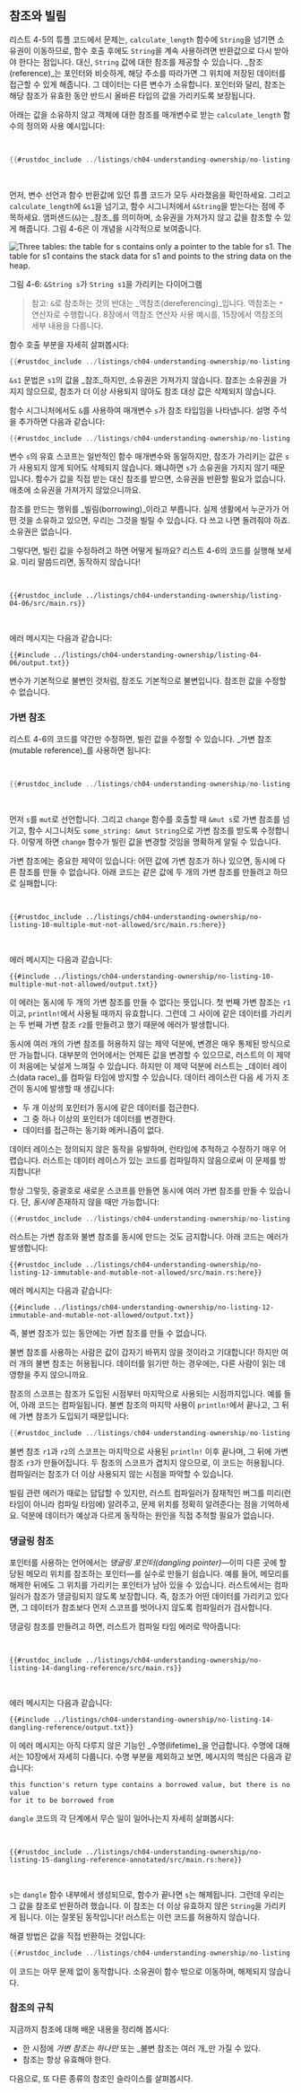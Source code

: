 ## 참조와 빌림

리스트 4-5의 튜플 코드에서 문제는, `calculate_length` 함수에 `String`을 넘기면 소유권이 이동하므로, 함수 호출 후에도 `String`을 계속 사용하려면 반환값으로 다시 받아야 한다는 점입니다. 대신, `String` 값에 대한 참조를 제공할 수 있습니다. _참조(reference)_는 포인터와 비슷하게, 해당 주소를 따라가면 그 위치에 저장된 데이터를 접근할 수 있게 해줍니다. 그 데이터는 다른 변수가 소유합니다. 포인터와 달리, 참조는 해당 참조가 유효한 동안 반드시 올바른 타입의 값을 가리키도록 보장됩니다.

아래는 값을 소유하지 않고 객체에 대한 참조를 매개변수로 받는 `calculate_length` 함수의 정의와 사용 예시입니다:

<Listing file-name="src/main.rs">

```rust
{{#rustdoc_include ../listings/ch04-understanding-ownership/no-listing-07-reference/src/main.rs:all}}
```

</Listing>

먼저, 변수 선언과 함수 반환값에 있던 튜플 코드가 모두 사라졌음을 확인하세요. 그리고 `calculate_length`에 `&s1`을 넘기고, 함수 시그니처에서 `&String`을 받는다는 점에 주목하세요. 앰퍼샌드(`&`)는 _참조_를 의미하며, 소유권을 가져가지 않고 값을 참조할 수 있게 해줍니다. 그림 4-6은 이 개념을 시각적으로 보여줍니다.

<img alt="Three tables: the table for s contains only a pointer to the table
for s1. The table for s1 contains the stack data for s1 and points to the
string data on the heap." src="img/trpl04-06.svg" class="center" />

<span class="caption">그림 4-6: `&String s`가 `String s1`을 가리키는 다이어그램</span>

> 참고: `&`로 참조하는 것의 반대는 _역참조(dereferencing)_입니다. 역참조는 `*` 연산자로 수행합니다. 8장에서 역참조 연산자 사용 예시를, 15장에서 역참조의 세부 내용을 다룹니다.

함수 호출 부분을 자세히 살펴봅시다:

```rust
{{#rustdoc_include ../listings/ch04-understanding-ownership/no-listing-07-reference/src/main.rs:here}}
```

`&s1` 문법은 `s1`의 값을 _참조_하지만, 소유권은 가져가지 않습니다. 참조는 소유권을 가지지 않으므로, 참조가 더 이상 사용되지 않아도 참조 대상 값은 삭제되지 않습니다.

함수 시그니처에서도 `&`를 사용하여 매개변수 `s`가 참조 타입임을 나타냅니다. 설명 주석을 추가하면 다음과 같습니다:

```rust
{{#rustdoc_include ../listings/ch04-understanding-ownership/no-listing-08-reference-with-annotations/src/main.rs:here}}
```

변수 `s`의 유효 스코프는 일반적인 함수 매개변수와 동일하지만, 참조가 가리키는 값은 `s`가 사용되지 않게 되어도 삭제되지 않습니다. 왜냐하면 `s`가 소유권을 가지지 않기 때문입니다. 함수가 값을 직접 받는 대신 참조를 받으면, 소유권을 반환할 필요가 없습니다. 애초에 소유권을 가져가지 않았으니까요.

참조를 만드는 행위를 _빌림(borrowing)_이라고 부릅니다. 실제 생활에서 누군가가 어떤 것을 소유하고 있으면, 우리는 그것을 빌릴 수 있습니다. 다 쓰고 나면 돌려줘야 하죠. 소유권은 없습니다.

그렇다면, 빌린 값을 수정하려고 하면 어떻게 될까요? 리스트 4-6의 코드를 실행해 보세요. 미리 말씀드리면, 동작하지 않습니다!

<Listing number="4-6" file-name="src/main.rs" caption="빌린 값을 수정하려고 시도하기">

```rust,ignore,does_not_compile
{{#rustdoc_include ../listings/ch04-understanding-ownership/listing-04-06/src/main.rs}}
```

</Listing>

에러 메시지는 다음과 같습니다:

```console
{{#include ../listings/ch04-understanding-ownership/listing-04-06/output.txt}}
```

변수가 기본적으로 불변인 것처럼, 참조도 기본적으로 불변입니다. 참조한 값을 수정할 수 없습니다.

### 가변 참조

리스트 4-6의 코드를 약간만 수정하면, 빌린 값을 수정할 수 있습니다. _가변 참조(mutable reference)_를 사용하면 됩니다:

<Listing file-name="src/main.rs">

```rust
{{#rustdoc_include ../listings/ch04-understanding-ownership/no-listing-09-fixes-listing-04-06/src/main.rs}}
```

</Listing>

먼저 `s`를 `mut`로 선언합니다. 그리고 `change` 함수를 호출할 때 `&mut s`로 가변 참조를 넘기고, 함수 시그니처도 `some_string: &mut String`으로 가변 참조를 받도록 수정합니다. 이렇게 하면 `change` 함수가 빌린 값을 변경할 것임을 명확하게 알릴 수 있습니다.

가변 참조에는 중요한 제약이 있습니다: 어떤 값에 가변 참조가 하나 있으면, 동시에 다른 참조를 만들 수 없습니다. 아래 코드는 같은 값에 두 개의 가변 참조를 만들려고 하므로 실패합니다:

<Listing file-name="src/main.rs">

```rust,ignore,does_not_compile
{{#rustdoc_include ../listings/ch04-understanding-ownership/no-listing-10-multiple-mut-not-allowed/src/main.rs:here}}
```

</Listing>

에러 메시지는 다음과 같습니다:

```console
{{#include ../listings/ch04-understanding-ownership/no-listing-10-multiple-mut-not-allowed/output.txt}}
```

이 에러는 동시에 두 개의 가변 참조를 만들 수 없다는 뜻입니다. 첫 번째 가변 참조는 `r1`이고, `println!`에서 사용될 때까지 유효합니다. 그런데 그 사이에 같은 데이터를 가리키는 두 번째 가변 참조 `r2`를 만들려고 했기 때문에 에러가 발생합니다.

동시에 여러 개의 가변 참조를 허용하지 않는 제약 덕분에, 변경은 매우 통제된 방식으로만 가능합니다. 대부분의 언어에서는 언제든 값을 변경할 수 있으므로, 러스트의 이 제약이 처음에는 낯설게 느껴질 수 있습니다. 하지만 이 제약 덕분에 러스트는 _데이터 레이스(data race)_를 컴파일 타임에 방지할 수 있습니다. 데이터 레이스란 다음 세 가지 조건이 동시에 발생할 때 생깁니다:

- 두 개 이상의 포인터가 동시에 같은 데이터를 접근한다.
- 그 중 하나 이상의 포인터가 데이터를 변경한다.
- 데이터를 접근하는 동기화 메커니즘이 없다.

데이터 레이스는 정의되지 않은 동작을 유발하며, 런타임에 추적하고 수정하기 매우 어렵습니다. 러스트는 데이터 레이스가 있는 코드를 컴파일하지 않음으로써 이 문제를 방지합니다!

항상 그렇듯, 중괄호로 새로운 스코프를 만들면 동시에 여러 가변 참조를 만들 수 있습니다. 단, _동시에_ 존재하지 않을 때만 가능합니다:

```rust
{{#rustdoc_include ../listings/ch04-understanding-ownership/no-listing-11-muts-in-separate-scopes/src/main.rs:here}}
```

러스트는 가변 참조와 불변 참조를 동시에 만드는 것도 금지합니다. 아래 코드는 에러가 발생합니다:

```rust,ignore,does_not_compile
{{#rustdoc_include ../listings/ch04-understanding-ownership/no-listing-12-immutable-and-mutable-not-allowed/src/main.rs:here}}
```

에러 메시지는 다음과 같습니다:

```console
{{#include ../listings/ch04-understanding-ownership/no-listing-12-immutable-and-mutable-not-allowed/output.txt}}
```

즉, 불변 참조가 있는 동안에는 가변 참조를 만들 수 없습니다.

불변 참조를 사용하는 사람은 값이 갑자기 바뀌지 않을 것이라고 기대합니다! 하지만 여러 개의 불변 참조는 허용됩니다. 데이터를 읽기만 하는 경우에는, 다른 사람이 읽는 데 영향을 주지 않으니까요.

참조의 스코프는 참조가 도입된 시점부터 마지막으로 사용되는 시점까지입니다. 예를 들어, 아래 코드는 컴파일됩니다. 불변 참조의 마지막 사용이 `println!`에서 끝나고, 그 뒤에 가변 참조가 도입되기 때문입니다:

```rust
{{#rustdoc_include ../listings/ch04-understanding-ownership/no-listing-13-reference-scope-ends/src/main.rs:here}}
```

불변 참조 `r1`과 `r2`의 스코프는 마지막으로 사용된 `println!` 이후 끝나며, 그 뒤에 가변 참조 `r3`가 만들어집니다. 두 참조의 스코프가 겹치지 않으므로, 이 코드는 허용됩니다. 컴파일러는 참조가 더 이상 사용되지 않는 시점을 파악할 수 있습니다.

빌림 관련 에러가 때로는 답답할 수 있지만, 러스트 컴파일러가 잠재적인 버그를 미리(런타임이 아니라 컴파일 타임에) 알려주고, 문제 위치를 정확히 알려준다는 점을 기억하세요. 덕분에 데이터가 예상과 다르게 동작하는 원인을 직접 추적할 필요가 없습니다.

### 댕글링 참조

포인터를 사용하는 언어에서는 _댕글링 포인터(dangling pointer)_—이미 다른 곳에 할당된 메모리 위치를 참조하는 포인터—를 실수로 만들기 쉽습니다. 예를 들어, 메모리를 해제한 뒤에도 그 위치를 가리키는 포인터가 남아 있을 수 있습니다. 러스트에서는 컴파일러가 참조가 댕글링되지 않도록 보장합니다. 즉, 참조가 어떤 데이터를 가리키고 있다면, 그 데이터가 참조보다 먼저 스코프를 벗어나지 않도록 컴파일러가 검사합니다.

댕글링 참조를 만들려고 하면, 러스트가 컴파일 타임 에러로 막아줍니다:

<Listing file-name="src/main.rs">

```rust,ignore,does_not_compile
{{#rustdoc_include ../listings/ch04-understanding-ownership/no-listing-14-dangling-reference/src/main.rs}}
```

</Listing>

에러 메시지는 다음과 같습니다:

```console
{{#include ../listings/ch04-understanding-ownership/no-listing-14-dangling-reference/output.txt}}
```

이 에러 메시지는 아직 다루지 않은 기능인 _수명(lifetime)_을 언급합니다. 수명에 대해서는 10장에서 자세히 다룹니다. 수명 부분을 제외하고 보면, 메시지의 핵심은 다음과 같습니다:

```text
this function's return type contains a borrowed value, but there is no value
for it to be borrowed from
```

`dangle` 코드의 각 단계에서 무슨 일이 일어나는지 자세히 살펴봅시다:

<Listing file-name="src/main.rs">

```rust,ignore,does_not_compile
{{#rustdoc_include ../listings/ch04-understanding-ownership/no-listing-15-dangling-reference-annotated/src/main.rs:here}}
```

</Listing>

`s`는 `dangle` 함수 내부에서 생성되므로, 함수가 끝나면 `s`는 해제됩니다. 그런데 우리는 그 값을 참조로 반환하려 했습니다. 이 참조는 더 이상 유효하지 않은 `String`을 가리키게 됩니다. 이는 잘못된 동작입니다! 러스트는 이런 코드를 허용하지 않습니다.

해결 방법은 값을 직접 반환하는 것입니다:

```rust
{{#rustdoc_include ../listings/ch04-understanding-ownership/no-listing-16-no-dangle/src/main.rs:here}}
```

이 코드는 아무 문제 없이 동작합니다. 소유권이 함수 밖으로 이동하며, 해제되지 않습니다.

### 참조의 규칙

지금까지 참조에 대해 배운 내용을 정리해 봅시다:

- 한 시점에 _가변 참조는 하나만_ 또는 _불변 참조는 여러 개_만 가질 수 있다.
- 참조는 항상 유효해야 한다.

다음으로, 또 다른 종류의 참조인 슬라이스를 살펴봅시다.
